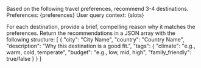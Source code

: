 Based on the following travel preferences, recommend 3-4 destinations.
Preferences: {preferences}
User query context: {slots}

For each destination, provide a brief, compelling reason why it matches the
preferences. Return the recommendations in a JSON array with the following
structure:
[
  {
    "city": "City Name",
    "country": "Country Name",
    "description": "Why this destination is a good fit.",
    "tags": {
      "climate": "e.g., warm, cold, temperate",
      "budget": "e.g., low, mid, high",
      "family_friendly": true/false
    }
  }
]
